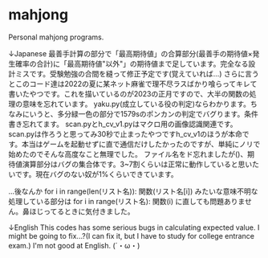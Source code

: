 # mahjong
Personal mahjong programs.

↓Japanese
最善手計算の部分で「最高期待値」の合算部分(最善手の期待値×発生確率の合計)に「最高期待値"以外"」の期待値まで足しています。完全なる設計ミスです。受験勉強の合間を縫って修正予定です(覚えていれば…)
さらに言うとこのコード達は2022の夏に某ネット麻雀で理不尽ラスばかり喰らってキレて書いたやつです。これを描いているのが2023の正月ですので、大半の関数の処理の意味を忘れています。
yaku.py(成立している役の判定)ならわかります。ちなみにいうと、多分緑一色の部分で1579sのポンカンの判定でバグります。条件書き忘れてます。
scan.pyとh_cv_v1.pyはマクロ用の画像認識関連です。scan.pyは作ろうと思ってみ30秒で止まったやつですh_cv_v1のほうが本命です。本当はゲームを起動せずに直で通信だけしたかったのですが、単純にノリで始めたのでそんな高度なこと無理でした。
ファイル名をド忘れましたが()、期待値演算部分はバグの集合体です。3~7割くらいは正常に動作していると思いたいです。現在バグのない奴が1%くらいできています。

...後なんか
for i in range(len(リスト名)):
    関数(リスト名[i])
みたいな意味不明な処理している部分は
for i in range(リスト名):
    関数(i)
に直しても問題ありません。鼻ほじってるときに気付きました。

↓English
This codes has some serious bugs in calculating expected value. I might be going to fix...?(I can fix it, but I have to study for college entrance exam.)
I'm not good at English. (´・ω・)
